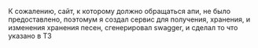 К сожалению, сайт, к которому должно обращаться апи, не было предоставлено, поэтомум я создал сервис для получения, хранения, и изменения хранения песен, сгенерировал swagger, и сделал то что указано в ТЗ

